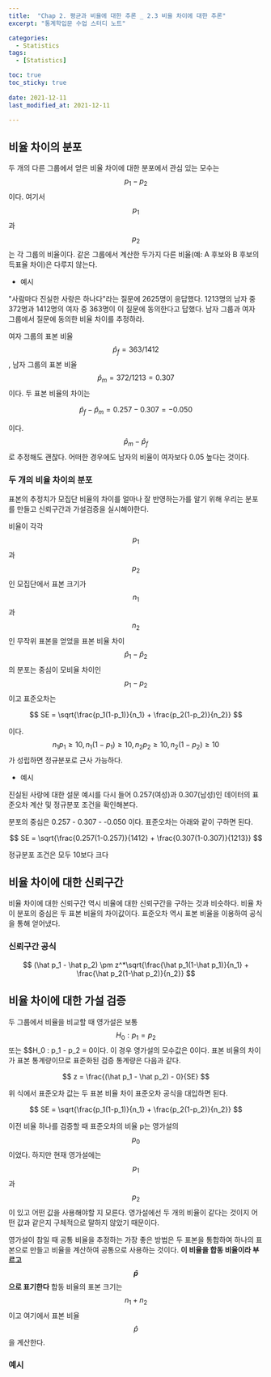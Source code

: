 ```yaml
---
title:  "Chap 2. 평균과 비율에 대한 추론 _ 2.3 비율 차이에 대한 추론" 
excerpt: "통계학입문 수업 스터디 노트"

categories:
  - Statistics
tags:
  - [Statistics]

toc: true
toc_sticky: true
 
date: 2021-12-11
last_modified_at: 2021-12-11

---
```


## 비율 차이의 분포

두 개의 다른 그룹에서 얻은 비율 차이에 대한 분포에서 관심 있는 모수는 $$p_1 - p_2$$이다. 여기서 $$p_1$$과 $$p_2$$는 각 그룹의 비율이다. 같은 그룹에서 계산한 두가지 다른 비율(예: A 후보와 B 후보의 득표율 차이)은 다루지 않는다.

* 예시 

"사람마다 진실한 사랑은 하나다"라는 질문에 2625명이 응답했다. 1213명의 남자 중 372명과 1412명의 여자 중 363명이 이 질문에 동의한다고 답했다. 남자 그룹과 여자 그룹에서 질문에 동의한 비율 차이를 추정하라.

여자 그룹의 표본 비율 $$\hat p_f = 363/1412 $$, 남자 그룹의 표본 비율 $$\hat p_m = 372/1213 = 0.307$$이다. 두 표본 비율의 차이는 

$$
\hat p_f - \hat p_m = 0.257 - 0.307 = -0.050
$$

이다. $$\hat p_m - \hat p_f$$로 추정해도 괜찮다. 어떠한 경우에도 남자의 비율이 여자보다 0.05 높다는 것이다. 

### 두 개의 비율 차이의 분포 

표본의 추정치가 모집단 비율의 차이를 얼마나 잘 반영하는가를 알기 위해 우리는 분포를 만들고 신뢰구간과 가설검증을 실시해야한다. 

비율이 각각 $$p_1$$과 $$p_2$$인 모집단에서 표본 크기가 $$n_1$$과 $$n_2$$인 무작위 표본을 얻었을  표본 비율 차이 $$\hat p_1 − \hat p_2$$의 분포는 중심이 모비율 차이인 $$p_1 − p_2$$이고 표준오차는

$$
SE = \sqrt{\frac{p_1(1-p_1)}{n_1} + \frac{p_2(1-p_2)}{n_2}}
$$

이다. $$n_1p_1 \geq 10, n_1(1-p_1) \geq 10, n_2p_2 \geq 10, n_2(1-p_2) \geq 10$$가 성립하면 정규분포로 근사 가능하다. 

* 예시 

진실된 사랑에 대한 설문 예시를 다시 들어 0.257(여성)과 0.307(남성)인 데이터의 표준오차 계산 및 정규분포 조건을 확인해본다. 

분포의 중심은 0.257 - 0.307 - -0.050 이다. 표준오차는 아래와 같이 구하면 된다.

$$
SE = \sqrt{\frac{0.257(1-0.257)}{1412} + \frac{0.307(1-0.307)}{1213}}
$$

정규분포 조건은 모두 10보다 크다

## 비율 차이에 대한 신뢰구간

비율 차이에 대한 신뢰구간 역시 비율에 대한 신뢰구간을 구하는 것과 비슷하다. 비율 차이 분포의 중심은 두 표본 비율의 차이값이다. 표준오차 역시 표본 비율을 이용하여 공식을 통해 얻어냈다. 

### 신뢰구간 공식 

$$
(\hat p_1 - \hat p_2) \pm z^*\sqrt{\frac{\hat p_1(1-\hat p_1)}{n_1} + \frac{\hat p_2(1-\hat p_2)}{n_2}}
$$

## 비율 차이에 대한 가설 검증 

두 그룹에서 비율을 비교할 때 영가설은 보통 $$ H_0 : p_1 = p_2 $$ 또는 $$H_0 : p_1 - p_2 = 0이다. 이 경우 영가설의 모수값은 0이다. 표본 비율의 차이가 표본 통계량이므로 표준화된 검증 통계량은 다음과 같다. 

$$
z = \frac{(\hat p_1 - \hat p_2) - 0}{SE}
$$

위 식에서 표준오차 값는 두 표본 비율 차이 표준오차 공식을 대입하면 된다. 

$$
SE = \sqrt{\frac{p_1(1-p_1)}{n_1} + \frac{p_2(1-p_2)}{n_2}}
$$

이전 비율 하나를 검증할 때 표준오차의 비율 p는 영가설의 $$p_0$$이었다. 하지만 현재 영가설에는 $$p_1$$과 $$p_2$$이 있고 어떤 값을 사용해야할 지 모른다. 영가설에선 두 개의 비율이 같다는 것이지 어떤 값과 같은지 구체적으로 말하지 않았기 때문이다. 

영가설이 참일 때 공통 비율을 추정하는 가장 좋은 방법은 두 표본을 통합하여 하나의 표본으로 만들고 비율을 계산하여 공통으로 사용하는 것이다. **이 비율을 합동 비율이라 부르고 $$\hat p$$으로 표기한다** 합동 비율의 표본 크기는 $$n_1 + n_2$$이고 여기에서 표본 비율 $$\hat p$$을 계산한다.  

### 예시 

